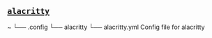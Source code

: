 ## [`alacritty`](https://github.com/alacritty/alacritty)

~
└── .config
    └── alacritty
        └── alacritty.yml       Config file for alacritty
